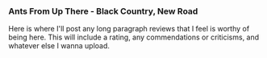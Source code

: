 ### Ants From Up There - Black Country, New Road

Here is where I'll post any long paragraph reviews that I feel is worthy of being here.
This will include a rating, any commendations or criticisms, and whatever else I wanna upload.